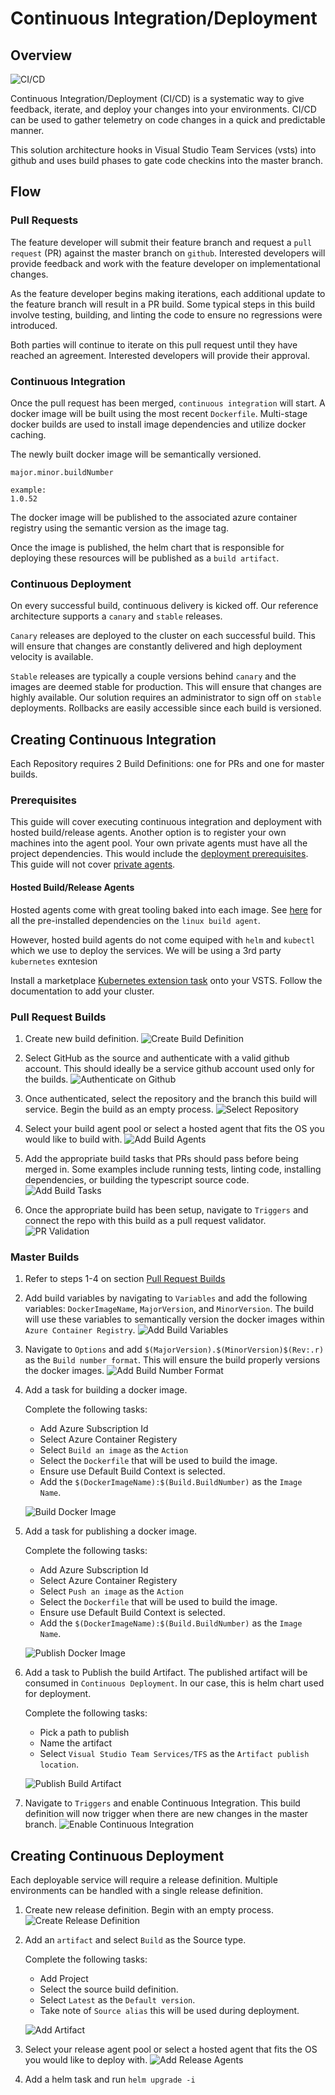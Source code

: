 # Continuous Integration/Deployment

## Overview

![CI/CD](ContiniousIntegrationAndDelivery.png)

Continuous Integration/Deployment (CI/CD) is a systematic way to give feedback, iterate, and deploy your changes into your environments. CI/CD can be used to gather telemetry on code changes in a quick and predictable manner.

This solution architecture hooks in Visual Studio Team Services (vsts) into github and uses build phases to gate code checkins into the master branch.

## Flow

### Pull Requests

The feature developer will submit their feature branch and request a `pull request` (PR) against the master branch on `github`. Interested developers will provide feedback and work with the feature developer on implementational changes.

As the feature developer begins making iterations, each additional update to the feature branch will result in a PR build. Some typical steps in this build involve testing, building, and linting the code to ensure no regressions were introduced.

Both parties will continue to iterate on this pull request until they have reached an agreement. Interested developers will provide their approval.

### Continuous Integration

Once the pull request has been merged, `continuous integration` will start. A docker image will be built using the most recent `Dockerfile`. Multi-stage docker builds are used to install image dependencies and utilize docker caching.

The newly built docker image will be semantically versioned.
```
major.minor.buildNumber

example:
1.0.52
```

The docker image will be published to the associated azure container registry using the semantic version as the image tag.

Once the image is published, the helm chart that is responsible for deploying these resources will be published as a `build artifact`.

### Continuous Deployment

On every successful build, continuous delivery is kicked off. Our reference architecture supports a `canary` and `stable` releases.

`Canary` releases are deployed to the cluster on each successful build. This will ensure that changes are constantly delivered and high deployment velocity is available.

`Stable` releases are typically a couple versions behind `canary` and the images are deemed stable for production. This will ensure that changes are highly available. Our solution requires an administrator to sign off on `stable` deployments. Rollbacks are easily accessible since each build is versioned.

## Creating Continuous Integration

Each Repository requires 2 Build Definitions: one for PRs and one for master builds.

### Prerequisites

This guide will cover executing continuous integration and deployment with hosted build/release agents. Another option is to register your own machines into the agent pool. Your own private agents must have all the project dependencies. This would include the [deployment prerequisites](README.md#Development-Prerequisites). This guide will not cover [private agents](https://docs.microsoft.com/en-us/vsts/build-release/concepts/agents/agents?view=vsts).

#### Hosted Build/Release Agents

Hosted agents come with great tooling baked into each image. See [here](https://github.com/Microsoft/vsts-agent-docker/blob/master/ubuntu/16.04/standard/Dockerfile) for all the pre-installed dependencies on the `linux build agent`.

However, hosted build agents do not come equiped with `helm` and `kubectl` which we use to deploy the services. We will be using a 3rd party `kubernetes` exntesion

Install a marketplace [Kubernetes extension task](https://marketplace.visualstudio.com/items?itemName=tsuyoshiushio.k8s-endpoint) onto your VSTS. Follow the documentation to add your cluster.

### Pull Request Builds

1. Create new build definition.
    ![Create Build Definition](/images/CreateBuildDefinition.png)

2. Select GitHub as the source and authenticate with a valid github account. This should ideally be a service github account used only for the builds.
    ![Authenticate on Github](/images/SelectSource.png)

3. Once authenticated, select the repository and the branch this build will service. Begin the build as an empty process.
    ![Select Repository](/images/SelectRepo.png)

4. Select your build agent pool or select a hosted agent that fits the OS you would like to build with.
    ![Add Build Agents](/images/SelectBuildAgent.png)

5. Add the appropriate build tasks that PRs should pass before being merged in. Some examples include running tests, linting code, installing dependencies, or building the typescript source code.
    ![Add Build Tasks](/images/AddBuildTasks.png)

6. Once the appropriate build has been setup, navigate to `Triggers` and connect the repo with this build as a pull request validator.
    ![PR Validation](/images/PrValidation.png)

### Master Builds

1. Refer to steps 1-4 on section [Pull Request Builds](#Pull-Request-Builds)

2. Add build variables by navigating to `Variables` and add the following variables: `DockerImageName`, `MajorVersion`, and `MinorVersion`. The build will use these variables to semantically version the docker images within `Azure Container Registry`.
    ![Add Build Variables](/images/AddBuildVariables.png)


3. Navigate to `Options` and add `$(MajorVersion).$(MinorVersion)$(Rev:.r)` as the `Build number format`. This will ensure the build properly versions the docker images.
    ![Add Build Number Format](/images/BuildNumberFormat.png)

4. Add a task for building a docker image.

    Complete the following tasks:
    - Add Azure Subscription Id
    - Select Azure Container Registery
    - Select `Build an image` as the `Action`
    - Select the `Dockerfile` that will be used to build the image.
    - Ensure use Default Build Context is selected.
    - Add the `$(DockerImageName):$(Build.BuildNumber)` as the `Image Name`.

    ![Build Docker Image](/images/BuildDockerImage.png)

5. Add a task for publishing a docker image.

    Complete the following tasks:
    - Add Azure Subscription Id
    - Select Azure Container Registery
    - Select `Push an image` as the `Action`
    - Select the `Dockerfile` that will be used to build the image.
    - Ensure use Default Build Context is selected.
    - Add the `$(DockerImageName):$(Build.BuildNumber)` as the `Image Name`.

    ![Publish Docker Image](/images/PublishDockerImage.png)

6. Add a task to Publish the build Artifact. The published artifact will be consumed in `Continuous Deployment`. In our case, this is helm chart used for deployment.

    Complete the following tasks:
    - Pick a path to publish
    - Name the artifact
    - Select `Visual Studio Team Services/TFS` as the `Artifact publish location`.

    ![Publish Build Artifact](/images/PublishArtifact.png)


7. Navigate to `Triggers` and enable Continuous Integration. This build definition will now trigger when there are new changes in the master branch.
    ![Enable Continuous Integration](/images/EnableContinuousIntegration.png)

## Creating Continuous Deployment

Each deployable service will require a release definition. Multiple environments can be handled with a single release definition.

1. Create new release definition. Begin with an empty process.
    ![Create Release Definition](/images/CreateReleaseDefinition.png)

2. Add an `artifact` and select `Build` as the Source type.

    Complete the following tasks:
    - Add Project
    - Select the source build definition.
    - Select `Latest` as the `Default version`.
    - Take note of `Source alias` this will be used during deployment.

    ![Add Artifact](/images/AddArtifact.png)

3. Select your release agent pool or select a hosted agent that fits the OS you would like to deploy with.
    ![Add Release Agents](/images/SelectReleaseAgent.png)

4. Add a helm task and run `helm upgrade -i`